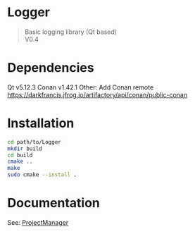 # Logger
> Basic logging library (Qt based)
<br/>V0.4

# Dependencies 
Qt v5.12.3
Conan v1.42.1
Other: Add Conan remote https://darkfrancis.jfrog.io/artifactory/api/conan/public-conan

# Installation
```bash
cd path/to/Logger
mkdir build
cd build
cmake ..
make
sudo cmake --install .
```

# Documentation
See: [ProjectManager](https://github.com/darkFrancis/ProjectManager)

